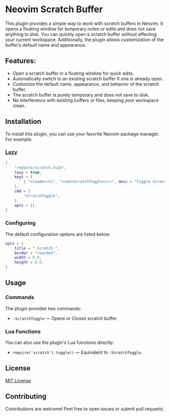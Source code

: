 # Neovim Scratch Buffer

This plugin provides a simple way to work with scratch buffers in Neovim.
It opens a floating window for temporary notes or edits and does not save
anything to disk. You can quickly open a scratch buffer without affecting
your current workspace. Additionally, the plugin allows customization of
the buffer’s default name and appearance.

## Features:

- Open a scratch buffer in a floating window for quick edits.
- Automatically switch to an existing scratch buffer if one is already open.
- Customize the default name, appearance, and behavior of the scratch buffer.
- The scratch buffer is purely temporary and does not save to disk.
- No interference with existing buffers or files, keeping your workspace clean.

## Installation

To install this plugin, you can use your favorite Neovim package manager. For example:

### [Lazy](https://github.com/folke/lazy.nvim)

```lua
{
    "reybits/scratch.nvim",
    lazy = true,
    keys = {
        { "<leader>ts", "<cmd>ScratchToggle<cr>", desc = "Toggle Scratch Buffer" },
    },
    cmd = {
        "ScratchToggle",
    },
    opts = {},
}
```

### Configuring

The default configuration options are listed below:

```lua
opts = {
    title = " Scratch ",
    border = "rounded",
    width = 0.8,
    height = 0.8,
}
```

## Usage

### Commands

The plugin provides two commands:

- `:ScratchToggle` — Opens or Closes scratch buffer.

### Lua Functions

You can also use the plugin's Lua functions directly:

- `require('scratch').toggle()` — Equivalent to `:ScratchToggle`.

## License

[MIT License](LICENSE)

## Contributing

Contributions are welcome! Feel free to open issues or submit pull requests.
